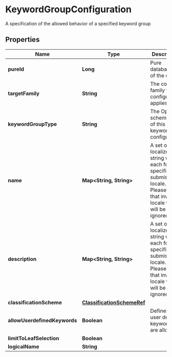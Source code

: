 

# KeywordGroupConfiguration

A specification of the allowed behavior of a specified keyword group
## Properties

Name | Type | Description | Notes
------------ | ------------- | ------------- | -------------
**pureId** | **Long** | Pure database ID of the object |  [optional] [readonly]
**targetFamily** | **String** | The content family this configuration applies to |  [optional]
**keywordGroupType** | **String** | The OpenAPI schema type of this keyword configuration |  [optional]
**name** | **Map&lt;String, String&gt;** | A set of localized string values each for a specific submission locale. Please note that invalid locale values will be ignored. |  [optional]
**description** | **Map&lt;String, String&gt;** | A set of localized string values each for a specific submission locale. Please note that invalid locale values will be ignored. |  [optional]
**classificationScheme** | [**ClassificationSchemeRef**](ClassificationSchemeRef.md) |  |  [optional]
**allowUserdefinedKeywords** | **Boolean** | Defines if user defined keywords are allowed |  [optional]
**limitToLeafSelection** | **Boolean** |  |  [optional]
**logicalName** | **String** |  |  [optional]



